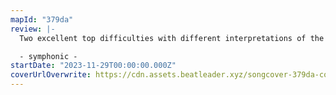 ```yaml
---
mapId: "379da"
review: |-
  Two excellent top difficulties with different interpretations of the song. Enjoyed the 90-degree tech in shad's difficulty a lot, and enjoyed a lot of the techier patterns in Kinz's difficulty as well. Incredible work on the bouncy lighting for this map as well! Fantastic job overall!

  - symphonic -
startDate: "2023-11-29T00:00:00.000Z"
coverUrlOverwrite: https://cdn.assets.beatleader.xyz/songcover-379da-cover.jpg
---
```

